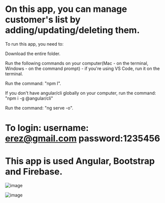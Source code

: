 # On this app, you can manage customer's list by adding/updating/deleting them. 

To run this app, you need to:

Download the entire folder.

Run the following commands on your computer(Mac - on the terminal, Windows - on the command prompt) - if you're using VS Code, run it on the terminal.

Run the command: "npm I".

If you don't have angular/cli globally on your computer, run the command: "npm i -g @angular/cli"

Run the command: "ng serve -o".

# To login: username: erez@gmail.com password:1235456

# This app is used Angular, Bootstrap and Firebase.

![image](https://user-images.githubusercontent.com/88786771/143203992-ad81dd00-e85d-438d-b7cd-c1b9e7e50e83.png)

![image](https://user-images.githubusercontent.com/88786771/143203805-c2224936-9491-4f18-aaa7-19714a72b54a.png)


